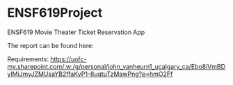 # ENSF619Project
ENSF619 Movie Theater Ticket Reservation App

The report can be found here:

Requirements:
https://uofc-my.sharepoint.com/:w:/g/personal/john_vanheurn1_ucalgary_ca/Ebo8iVmBDylMiJmyJZMUsaYB2ffaKyP1-8uqtuTzMawPng?e=hmO2Ff


